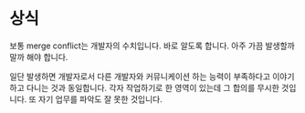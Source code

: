 # 상식

보통 merge conflict는 개발자의 수치입니다. 바로 알도록 합니다. 아주 가끔 발생할까 말까 해야 합니다.

일단 발생하면 개발자로서 다른 개발자와 커뮤니케이션 하는 능력이 부족하다고 이야기하고 다니는 것과 동일합니다. 각자 작업하기로 한 영역이 있는데 그 합의를 무시한 것입니다. 또 자기 업무를 파악도 잘 못한 것입니다.

